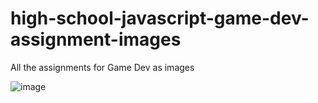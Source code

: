 # high-school-javascript-game-dev-assignment-images
All the assignments for Game Dev as images




![image](https://user-images.githubusercontent.com/5605614/136431433-54a33ab7-3c84-4da3-83f9-1abb1157d325.png)



